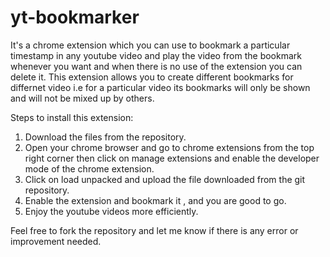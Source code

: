 # yt-bookmarker
It's a chrome extension which you can use to bookmark a particular timestamp in any youtube video and play the video from the bookmark whenever you want
and when there is no use of the extension you can delete it.
This extension allows you to create different bookmarks for differnet video i.e for a particular video its bookmarks will only be shown and will not be mixed up by others.

Steps to install this extension:

1) Download the files from the repository.
2) Open your chrome browser and go to chrome extensions from the top right corner then click on manage extensions and enable the developer mode of the chrome extension.
3) Click on load unpacked and upload the file downloaded from the git repository.
4) Enable the extension and bookmark it , and you are good to go.
5) Enjoy the youtube videos more efficiently.

Feel free to fork the repository and let me know if there is any error or improvement needed.
